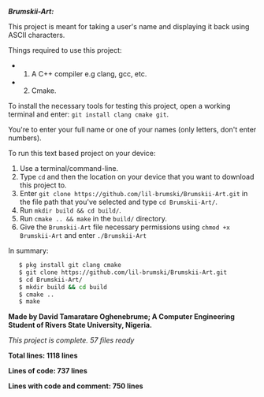 *__Brumskii-Art:__*

This project is meant for taking a user's name and displaying it back using ASCII characters.

Things required to use this project: 

- 1. A C++ compiler e.g clang, gcc, etc.

- 2. Cmake.

To install the necessary tools for testing this project, open a working terminal and enter: ```git install clang cmake git```.

You're to enter your full name or one of your names (only letters, don't enter numbers).

To run this text based project on your device:
1. Use a terminal/command-line.
2. Type `cd` and then the location on your device that you want to download this project to.
3. Enter `git clone https://github.com/lil-brumski/Brumskii-Art.git` in the file path that you've selected and type `cd Brumskii-Art/`.
4. Run `mkdir build && cd build/`.
5. Run `cmake .. && make` in the `build/` directory.
6. Give the `Brumskii-Art` file necessary permissions using `chmod +x Brumskii-Art` and enter `./Brumskii-Art`

In summary:

```bash
   $ pkg install git clang cmake
   $ git clone https://github.com/lil-brumski/Brumskii-Art.git
   $ cd Brumskii-Art/
   $ mkdir build && cd build
   $ cmake ..
   $ make
```

__Made by David Tamaratare Oghenebrume;
A Computer Engineering Student of Rivers State University, Nigeria.__

*This project is complete. 57 files ready*


__Total lines: 1118 lines__

__Lines of code: 737 lines__

__Lines with code and comment: 750 lines__